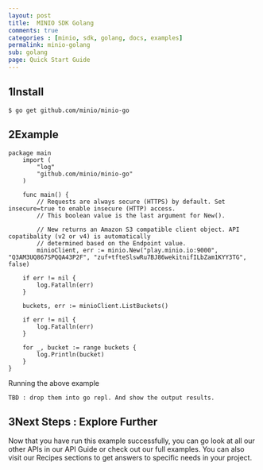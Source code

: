 ```yaml
---
layout: post
title:  MINIO SDK Golang
comments: true
categories : [minio, sdk, golang, docs, examples]
permalink: minio-golang 
sub: golang 
page: Quick Start Guide
---
```


## <span>1</span>Install
 
    $ go get github.com/minio/minio-go
 				 

## <span>2</span>Example

<pre class="code-toolbar m-b-10"><code class="language-go">package main
    import (
        "log"
        "github.com/minio/minio-go"
    )

    func main() {
        // Requests are always secure (HTTPS) by default. Set insecure=true to enable insecure (HTTP) access.
        // This boolean value is the last argument for New().
    
        // New returns an Amazon S3 compatible client object. API copatibality (v2 or v4) is automatically
        // determined based on the Endpoint value.
        minioClient, err := minio.New("play.minio.io:9000", "Q3AM3UQ867SPQQA43P2F", "zuf+tfteSlswRu7BJ86wekitnifILbZam1KYY3TG", false)
    
    if err != nil {
        log.Fatalln(err)
    }
    
    buckets, err := minioClient.ListBuckets()
    
    if err != nil {
        log.Fatalln(err)
    }
    
    for _, bucket := range buckets {
        log.Println(bucket)
    }
}</code></pre>
 		
	

Running the above example

    TBD : drop them into go repl. And show the output results.
 
## <span>3</span>Next Steps : Explore Further

Now that you have run this example successfully, you can go look at all our other APIs in our API Guide or check out our full examples. You can also visit our Recipes sections to get answers to specific needs in your project. 
